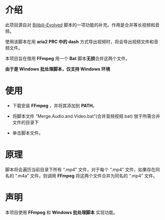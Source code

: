 # 介绍

此项目源自对 [Bilibili-Evolved](https://github.com/the1812/Bilibili-Evolved) 脚本的一项功能的补充。作用是合并等长视频和音频。

使用该脚本在用 **aria2 PRC 中的 dash** 方式导出视频时，将会导出视频文件和音频文件。

本项目旨在借用 **FFmpeg** 用一个 **Bat** 脚本**无损**合并这两个文件。

**由于是 Windows 批处理脚本，仅支持 Windows 环境**

# 使用

- 下载安装 **FFmpeg** ，并将其添加到 **PATH**。

- 将脚本文件 “Merge.Audio.and.Video.bat”(合并音频视频.bat) 放于所需合并文件的目录下

- 单击脚本文件。

# 原理

脚本将会遍历当前目录下所有 “.mp4” 文件，对于每个 “.mp4” 文件，如果存在同名的 “.m4a” 文件，则调用 **FFmpeg** 将这两个文件合并为同名的 “.mp4” 文件。

# 声明

本项目使用 **FFmpeg** 和 **Windows 批处理脚本** 实现功能。
